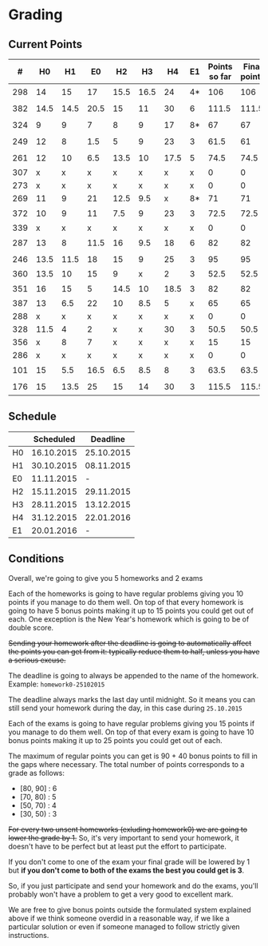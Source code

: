 # Grading

## Current Points

|   #   |  H0  |  H1  |  E0  |  H2  |  H3  |  H4  |  E1  | Points so far | Final points | Bonus | Final grade |
|-------|------|------|------|------|------|------|------|---------------|--------------|-------|-------------|
|  298  |  14  | 15   | 17   | 15.5 | 16.5 | 24   |  4*  | 106           | 106          | :star:| 6           |
|  382  | 14.5 | 14.5 | 20.5 | 15   | 11   | 30   |  6   | 111.5         | 111.5        | :star:| 6           |
|  324  |  9   | 9    | 7    | 8    | 9    | 17   |  8*  | 67            | 67           | :+1:  | 4 + 1       |
|  249  |  12  | 8    | 1.5  | 5    | 9    | 23   |  3   | 61.5          | 61           | :+1:  | 4 + 1       |
|  261  |  12  | 10   | 6.5  | 13.5 | 10   | 17.5 |  5   | 74.5          | 74.5         | :+1:  | 5 + 1       |
|  307  |  x   | x    | x    | x    | x    | x    |  x   | 0             | 0            |       | 2           |
|  273  |  x   | x    | x    | x    | x    | x    |  x   | 0             | 0            |       | 2           |
|  269  |  11  | 9    | 21   | 12.5 | 9.5  | x    |  8*  | 71            | 71           |       | 5           |
|  372  |  10  | 9    | 11   | 7.5  | 9    | 23   |  3   | 72.5          | 72.5         | :+1:  | 5 + 1       |
|  339  |  x   | x    | x    | x    | x    | x    |  x   | 0             | 0            |       | 2           |
|  287  |  13  | 8    | 11.5 | 16   | 9.5  | 18   |  6   | 82            | 82           | :+1:  | 6           |
|  246  | 13.5 | 11.5 | 18   | 15   | 9    | 25   |  3   | 95            | 95           | :+1:  | 6           |
|  360  | 13.5 | 10   | 15   | 9    | x    | 2    |  3   | 52.5          | 52.5         |       | 4           |
|  351  |  16  | 15   | 5    | 14.5 | 10   | 18.5 |  3   | 82            | 82           | :+1:  | 6           |
|  387  |  13  | 6.5  | 22   | 10   | 8.5  | 5    |  x   | 65            | 65           |       | 4           |
|  288  |  x   | x    | x    | x    | x    | x    |  x   | 0             | 0            |       | 2           |
|  328  | 11.5 | 4    | 2    | x    | x    | 30   |  3   | 50.5          | 50.5         |       | 4           |
|  356  |  x   | 8    | 7    | x    | x    | x    |  x   | 15            | 15           |       | 2           |
|  286  |  x   | x    | x    | x    | x    | x    |  x   | 0             | 0            |       | 2           |
|  101  |  15  | 5.5  | 16.5 | 6.5  | 8.5  | 8    |  3   | 63.5          | 63.5         | :+1:  | 4 + 1       |
|  176  |  15  | 13.5 | 25   | 15   | 14   | 30   |  3   | 115.5         | 115.5        | :star:| 6           |

## Schedule

|    | Scheduled  | Deadline   |
|----|------------|------------|
| H0 | 16.10.2015 | 25.10.2015 |
| H1 | 30.10.2015 | 08.11.2015 |
| E0 |        11.11.2015   | - |
| H2 | 15.11.2015 | 29.11.2015 |
| H3 | 28.11.2015 | 13.12.2015 |
| H4 | 31.12.2015 | 22.01.2016 |
| E1 |        20.01.2016   | - |

## Conditions

Overall, we're going to give you 5 homeworks and 2 exams

Each of the homeworks is going to have regular problems
giving you 10 points if you manage to do them well.
On top of that every homework is going to have 5 bonus
points making it up to 15 points you could get out of
each.
One exception is the New Year's homework which is going
to be of double score.

~~Sending your homework after the deadline is going to
automatically affect the points you can get from it:
typically reduce them to half, unless you have a serious
excuse.~~

The deadline is going to always be appended to the name of 
the homework.
Example: `homework0-25102015`

The deadline always marks the last day until midnight. So
it means you can still send your homework during the day,
in this case during `25.10.2015`

Each of the exams is going to have regular problems
giving you 15 points if you manage to do them well.
On top of that every exam is going to have 10 bonus
points making it up to 25 points you could get out of
each.

The maximum of regular points you can get is 90 + 40 
bonus points to fill in the gaps where necessary. The 
total number of points corresponds to a grade as follows:
- [80, 90] : 6
- [70, 80) : 5
- [50, 70) : 4 
- [30, 50) : 3

~~For every two unsent homeworks (exluding homework0) we are
going to lower the grade by 1.~~ So, it's very important to
send your homework, it doesn't have to be perfect but at
least put the effort to participate.

If you don't come to one of the exam your final grade will
be lowered by 1 but **if you don't come to both of the exams
the best you could get is 3**.

So, if you just participate and send your homework and do 
the exams, you'll probably won't have a problem to get a
very good to excellent mark.

We are free to give bonus points outside the formulated
system explained above if we think someone overdid in a
reasonable way, if we like a particular solution or even 
if someone managed to follow strictly given instructions.

